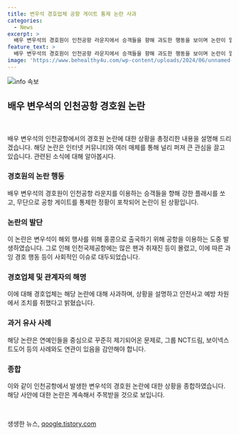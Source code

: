 ```yaml
---
title: 변우석 경호업체 공항 게이트 통제 논란 사과
categories:
  - News
excerpt: >
  배우 변우석의 경호원이 인천공항 라운지에서 승객들을 향해 과도한 행동을 보이며 논란이 일었습니다. 변우석의 출국 시 필요 이상의 경호를 펼친 일부 경호원이 승객들을 플래시로 조종하고 게이트를 통제하는 장면이 포착되었습니다. 이에 대해 경호업체는 변우석의 소속사로부터 그런 요청을 받은 적이 없다고 해명하며 공항 경비대와 협의를 거친 것이라고 주장했습니다. 논란은 과거에도 있었던 연예인 과잉 경호 사례와 관련하여 더욱 화두가 되고 있습니다.
feature_text: >
  배우 변우석의 경호원이 인천공항 라운지에서 승객들을 향해 과도한 행동을 보이며 논란이 일었습니다. 변우석의 출국 시 필요 이상의 경호를 펼친 일부 경호원이 승객들을 플래시로 조종하고 게이트를 통제하는 장면이 포착되었습니다. 이에 대해 경호업체는 변우석의 소속사로부터 그런 요청을 받은 적이 없다고 해명하며 공항 경비대와 협의를 거친 것이라고 주장했습니다. 논란은 과거에도 있었던 연예인 과잉 경호 사례와 관련하여 더욱 화두가 되고 있습니다.
image: 'https://www.behealthy4u.com/wp-content/uploads/2024/06/unnamed-file.png'
---
```


<p><img src="https://www.behealthy4u.com/wp-content/uploads/2024/06/unnamed-file.png" alt="info 속보" /></p>

<h2 data-ke-size="size26">배우 변우석의 인천공항 경호원 논란</h2>

<p data-ke-size="size16">&nbsp;</p>

<p>배우 변우석의 인천공항에서의 경호원 논란에 대한 상황을 총정리한 내용을 설명해 드리겠습니다. 해당 논란은 인터넷 커뮤니티와 여러 매체를 통해 널리 퍼져 큰 관심을 끌고 있습니다. 관련된 소식에 대해 알아봅시다.</p>

<h3>경호원의 논란 행동</h3>

<p data-ke-size="size16">배우 변우석의 경호원이 인천공항 라운지를 이용하는 승객들을 향해 강한 플래시를 쏘고, 무단으로 공항 게이트를 통제한 정황이 포착되어 논란이 된 상황입니다.</p>

<h3>논란의 발단</h3>

<p data-ke-size="size16">이 논란은 변우석이 해외 행사를 위해 홍콩으로 출국하기 위해 공항을 이용하는 도중 발생하였습니다. 그로 인해 인천국제공항에는 많은 팬과 취재진 등이 몰렸고, 이에 따른 과잉 경호 행동 등이 사회적인 이슈로 대두되었습니다.</p>

<h3>경호업체 및 관계자의 해명</h3>

<p data-ke-size="size16">이에 대해 경호업체는 해당 논란에 대해 사과하며, 상황을 설명하고 안전사고 예방 차원에서 조치를 취했다고 밝혔습니다.</p>

<h3>과거 유사 사례</h3>

<p data-ke-size="size16">해당 논란은 연예인들을 중심으로 꾸준히 제기되어온 문제로, 그룹 NCT드림, 보이넥스트도어 등의 사례와도 연관이 있음을 감안해야 합니다.</p>

<h3>종합</h3>

<p data-ke-size="size16">이와 같이 인천공항에서 발생한 변우석의 경호원 논란에 대한 상황을 종합하였습니다. 해당 사안에 대한 논란은 계속해서 주목받을 것으로 보입니다.</p>

<p data-ke-size="size16">&nbsp;</p>
생생한 뉴스, <a href="https://qoogle.tistory.com" rel="dofollow">qoogle.tistory.com</a>


